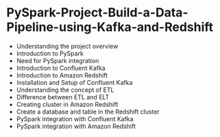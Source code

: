 # PySpark-Project-Build-a-Data-Pipeline-using-Kafka-and-Redshift

- Understanding the project overview
- Introduction to PySpark
- Need for PySpark integration
- Introduction to Confluent Kafka
- Introduction to Amazon Redshift
- Installation and Setup of Confluent Kafka
- Understanding the concept of ETL
- Difference between ETL and ELT
- Creating cluster in Amazon Redshift
- Create a database and table in the Redshift cluster
- PySpark integration with Confluent Kafka
- PySpark integration with Amazon Redshift
